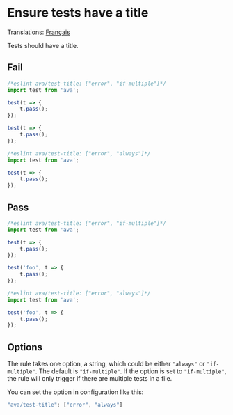 # Ensure tests have a title

Translations: [Français](https://github.com/sindresorhus/ava-docs/blob/master/fr_FR/related/eslint-plugin-ava/docs/rules/test-title.md)

Tests should have a title.


## Fail

```js
/*eslint ava/test-title: ["error", "if-multiple"]*/
import test from 'ava';

test(t => {
	t.pass();
});

test(t => {
	t.pass();
});

/*eslint ava/test-title: ["error", "always"]*/
import test from 'ava';

test(t => {
	t.pass();
});
```


## Pass

```js
/*eslint ava/test-title: ["error", "if-multiple"]*/
import test from 'ava';

test(t => {
	t.pass();
});

test('foo', t => {
	t.pass();
});

/*eslint ava/test-title: ["error", "always"]*/
import test from 'ava';

test('foo', t => {
	t.pass();
});
```

## Options

The rule takes one option, a string, which could be either `"always"` or `"if-multiple"`. The default is `"if-multiple"`. If the option is set to `"if-multiple"`, the rule will only trigger if there are multiple tests in a file.

You can set the option in configuration like this:

```js
"ava/test-title": ["error", "always"]
```
